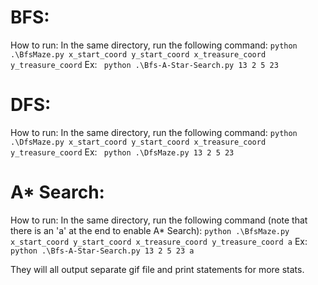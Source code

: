 # BFS:
How to run:
In the same directory, run the following command: 
	`python .\BfsMaze.py x_start_coord y_start_coord x_treasure_coord y_treasure_coord`
	Ex: ` python .\Bfs-A-Star-Search.py 13 2 5 23`

# DFS:
How to run:
In the same directory, run the following command: 
	`python .\DfsMaze.py x_start_coord y_start_coord x_treasure_coord y_treasure_coord`
	Ex: ` python .\DfsMaze.py 13 2 5 23`


# A* Search:
How to run:
In the same directory, run the following command (note that there is an 'a' at the end to enable A* Search): 
	`python .\BfsMaze.py x_start_coord y_start_coord x_treasure_coord y_treasure_coord a`
	Ex: ` python .\Bfs-A-Star-Search.py 13 2 5 23 a`

They will all output separate gif file and print statements for more stats.
